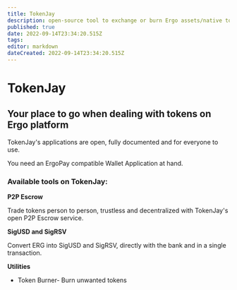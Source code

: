 ```yaml
---
title: TokenJay
description: open-source tool to exchange or burn Ergo assets/native tokens
published: true
date: 2022-09-14T23:34:20.515Z
tags: 
editor: markdown
dateCreated: 2022-09-14T23:34:20.515Z
---
```


# TokenJay
## Your place to go when dealing with tokens on Ergo platform
TokenJay's applications are open, fully documented and for everyone to use.

You need an ErgoPay compatible Wallet Application at hand.

### Available tools on TokenJay:
**P2P Escrow**

Trade tokens person to person, trustless and decentralized with TokenJay's open P2P Escrow service.

**SigUSD and SigRSV** 

Convert ERG into SigUSD and SigRSV, directly with the bank and in a single transaction.

 **Utilities**


- Token Burner- Burn unwanted tokens